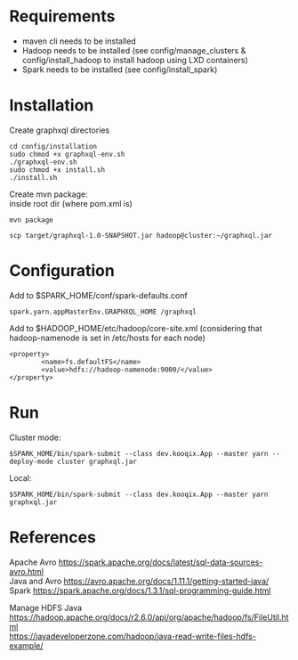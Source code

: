 # Requirements

-   maven cli needs to be installed
-   Hadoop needs to be installed (see config/manage_clusters & config/install_hadoop to install hadoop using LXD containers)
-   Spark needs to be installed (see config/install_spark)

# Installation

Create graphxql directories

    cd config/installation
    sudo chmod +x graphxql-env.sh
    ./graphxql-env.sh
    sudo chmod +x install.sh
    ./install.sh

Create mvn package: \
inside root dir (where pom.xml is)

    mvn package

    scp target/graphxql-1.0-SNAPSHOT.jar hadoop@cluster:~/graphxql.jar

# Configuration

Add to $SPARK_HOME/conf/spark-defaults.conf

    spark.yarn.appMasterEnv.GRAPHXQL_HOME /graphxql

Add to $HADOOP_HOME/etc/hadoop/core-site.xml (considering that hadoop-namenode is set in /etc/hosts for each node)

    <property>
    		<name>fs.defaultFS</name>
    		<value>hdfs://hadoop-namenode:9000/</value>
    </property>

# Run

Cluster mode:

    $SPARK_HOME/bin/spark-submit --class dev.kooqix.App --master yarn --deploy-mode cluster graphxql.jar

Local:

    $SPARK_HOME/bin/spark-submit --class dev.kooqix.App --master yarn graphxql.jar

# References

Apache Avro https://spark.apache.org/docs/latest/sql-data-sources-avro.html \
Java and Avro https://avro.apache.org/docs/1.11.1/getting-started-java/ \
Spark https://spark.apache.org/docs/1.3.1/sql-programming-guide.html

Manage HDFS Java \
https://hadoop.apache.org/docs/r2.6.0/api/org/apache/hadoop/fs/FileUtil.html \
https://javadeveloperzone.com/hadoop/java-read-write-files-hdfs-example/
